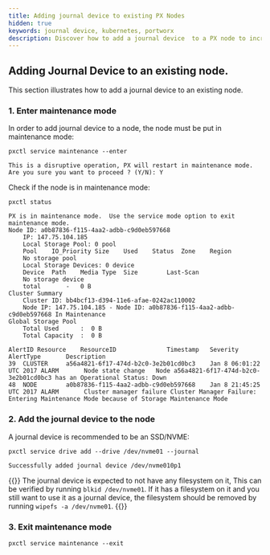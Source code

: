 ```yaml
---
title: Adding journal device to existing PX Nodes
hidden: true
keywords: journal device, kubernetes, portworx
description: Discover how to add a journal device  to a PX node to increase performace.
---
```


## Adding Journal Device to an existing node.

This section illustrates how to add a journal device to an existing node.

### 1. Enter maintenance mode

In order to add journal device to a node, the node must be put in maintenance mode:

```text
pxctl service maintenance --enter
```

```output
This is a disruptive operation, PX will restart in maintenance mode.
Are you sure you want to proceed ? (Y/N): Y
```

Check if the node is in maintenance mode:

```text
pxctl status
```

```output
PX is in maintenance mode.  Use the service mode option to exit maintenance mode.
Node ID: a0b87836-f115-4aa2-adbb-c9d0eb597668
	IP: 147.75.104.185
 	Local Storage Pool: 0 pool
	Pool	IO_Priority	Size	Used	Status	Zone	Region
	No storage pool
	Local Storage Devices: 0 device
	Device	Path	Media Type	Size		Last-Scan
	No storage device
	total		-	0 B
Cluster Summary
	Cluster ID: bb4bcf13-d394-11e6-afae-0242ac110002
	Node IP: 147.75.104.185 - Node ID: a0b87836-f115-4aa2-adbb-c9d0eb597668 In Maintenance
Global Storage Pool
	Total Used    	:  0 B
	Total Capacity	:  0 B

AlertID	Resource	ResourceID				Timestamp	Severity	AlertType		Description
39	CLUSTER		a56a4821-6f17-474d-b2c0-3e2b01cd0bc3	Jan 8 06:01:22 UTC 2017	ALARM		Node state change	Node a56a4821-6f17-474d-b2c0-3e2b01cd0bc3 has an Operational Status: Down
48	NODE		a0b87836-f115-4aa2-adbb-c9d0eb597668	Jan 8 21:45:25 UTC 2017	ALARM		Cluster manager failure	Cluster Manager Failure: Entering Maintenance Mode because of Storage Maintenance Mode
```

### 2. Add the journal device to the node

A journal device is recommended to be an SSD/NVME:

```text
pxctl service drive add --drive /dev/nvme01 --journal
```

```output
Successfully added journal device /dev/nvme010p1
```

{{<info>}}
The journal device is expected to not have any filesystem on it, This can be verified by running `blkid /dev/nvme01`. If it has a filesystem on it and you still want to use it as a journal device, the filesystem should be removed by running `wipefs -a /dev/nvme01`.
{{</info>}}

### 3. Exit maintenance mode

```text
pxctl service maintenance --exit
```

